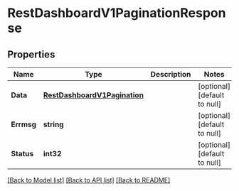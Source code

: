 # RestDashboardV1PaginationResponse

## Properties
Name | Type | Description | Notes
------------ | ------------- | ------------- | -------------
**Data** | [**RestDashboardV1Pagination**](RestDashboardV1Pagination.md) |  | [optional] [default to null]
**Errmsg** | **string** |  | [optional] [default to null]
**Status** | **int32** |  | [optional] [default to null]

[[Back to Model list]](../README.md#documentation-for-models) [[Back to API list]](../README.md#documentation-for-api-endpoints) [[Back to README]](../README.md)


